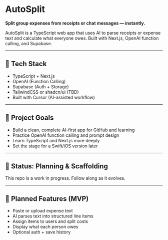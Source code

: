 # AutoSplit

**Split group expenses from receipts or chat messages — instantly.**

AutoSplit is a TypeScript web app that uses AI to parse receipts or expense text and calculate what everyone owes. Built with Next.js, OpenAI function calling, and Supabase.

---

## 🔧 Tech Stack
- TypeScript + Next.js
- OpenAI (Function Calling)
- Supabase (Auth + Storage)
- TailwindCSS or shadcn/ui (TBD)
- Built with Cursor (AI-assisted workflow)

---

## 🎯 Project Goals
- Build a clean, complete AI-first app for GitHub and learning
- Practice OpenAI function calling and prompt design
- Learn TypeScript and Next.js more deeply
- Set the stage for a Swift/iOS version later

---

## 🚧 Status: Planning & Scaffolding
This repo is a work in progress. Follow along as it evolves.

---

## 📌 Planned Features (MVP)
- Paste or upload expense text
- AI parses text into structured line items
- Assign items to users and split costs
- Display what each person owes
- Optional auth + save history